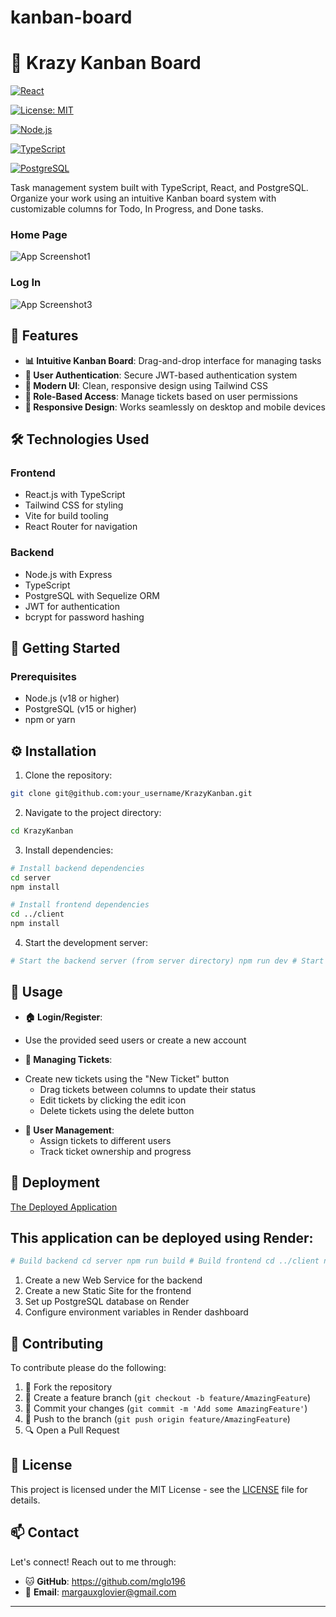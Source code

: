 # kanban-board
# 🎯 Krazy Kanban Board

[![React](https://img.shields.io/badge/React-v18.x-61DAFB.svg)](https://reactjs.org/)

[![License: MIT](https://img.shields.io/badge/License-MIT-yellow.svg)](https://opensource.org/licenses/MIT) 

[![Node.js](https://img.shields.io/badge/Node.js-v18.x-green.svg)](https://nodejs.org/)

[![TypeScript](https://img.shields.io/badge/TypeScript-v5.x-blue.svg)](https://www.typescriptlang.org/)

[![PostgreSQL](https://img.shields.io/badge/PostgreSQL-v15.x-336791.svg)](https://www.postgresql.org/)



Task management system built with TypeScript, React, and PostgreSQL. Organize your work using an intuitive Kanban board system with customizable columns for Todo, In Progress, and Done tasks.


### Home Page
![App Screenshot1](https://i.imgur.com/jR8lrIS.png)

### Log In
![App Screenshot3](https://i.imgur.com/GLq752a.png)

## 🌟 Features

- **📊 Intuitive Kanban Board**: Drag-and-drop interface for managing tasks
- **👥 User Authentication**: Secure JWT-based authentication system
- **🎨 Modern UI**: Clean, responsive design using Tailwind CSS
- **🔐 Role-Based Access**: Manage tickets based on user permissions
- **📱 Responsive Design**: Works seamlessly on desktop and mobile devices

## 🛠️ Technologies Used

### Frontend
- React.js with TypeScript
- Tailwind CSS for styling
- Vite for build tooling
- React Router for navigation

### Backend
- Node.js with Express
- TypeScript
- PostgreSQL with Sequelize ORM
- JWT for authentication
- bcrypt for password hashing

## 🚀 Getting Started

### Prerequisites

- Node.js (v18 or higher)
- PostgreSQL (v15 or higher)
- npm or yarn

## ⚙️ Installation

1. Clone the repository:
```bash
git clone git@github.com:your_username/KrazyKanban.git
```

2. Navigate to the project directory:
```bash
cd KrazyKanban
```

3. Install dependencies:
```bash
# Install backend dependencies
cd server
npm install

# Install frontend dependencies
cd ../client
npm install
```

4. Start the development server:
```bash
# Start the backend server (from server directory) npm run dev # Start the frontend development server (from client directory) npm run dev
```
## 📝 Usage 
- **🏠  Login/Register**:  
 * Use the provided seed users or create a new account
- **💼 Managing Tickets**: 
* Create new tickets using the "New Ticket" button
   * Drag tickets between columns to update their status
   * Edit tickets by clicking the edit icon
   * Delete tickets using the delete button
- **📄 User Management**: 
   * Assign tickets to different users
   * Track ticket ownership and progress


## 🚀 Deployment


[The Deployed Application](https://kanban-board-d10n.onrender.com/)

## This application can be deployed using Render:

```bash
# Build backend cd server npm run build # Build frontend cd ../client npm run build
```

1. Create a new Web Service for the backend
2. Create a new Static Site for the frontend
3. Set up PostgreSQL database on Render
4. Configure environment variables in Render dashboard

## 🤝 Contributing

To contribute please do the following:

1. 🍴 Fork the repository
2. 🌱 Create a feature branch (`git checkout -b feature/AmazingFeature`)
3. 💫 Commit your changes (`git commit -m 'Add some AmazingFeature'`)
4. 🚀 Push to the branch (`git push origin feature/AmazingFeature`)
5. 🔍 Open a Pull Request

## 📝 License

This project is licensed under the MIT License - see the [LICENSE](LICENSE) file for details.

## 📫 Contact

Let's connect! Reach out to me through:

- 🐱 **GitHub**: https://github.com/mglo196
- 📧 **Email**: margauxglovier@gmail.com

---
